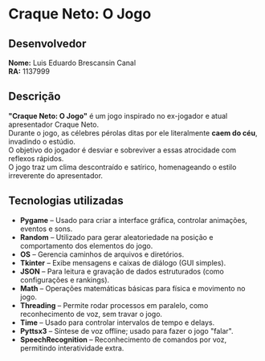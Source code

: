 # Craque Neto: O Jogo

## Desenvolvedor

**Nome:** Luis Eduardo Brescansin Canal  
**RA:** 1137999

## Descrição

**"Craque Neto: O Jogo"** é um jogo inspirado no ex-jogador e atual apresentador Craque Neto.  
Durante o jogo, as célebres pérolas ditas por ele literalmente **caem do céu**, invadindo o estúdio.  
O objetivo do jogador é desviar e sobreviver a essas atrocidade com reflexos rápidos.  
O jogo traz um clima descontraído e satírico, homenageando o estilo irreverente do apresentador.

## Tecnologias utilizadas

- **Pygame** – Usado para criar a interface gráfica, controlar animações, eventos e sons.
- **Random** – Utilizado para gerar aleatoriedade na posição e comportamento dos elementos do jogo.
- **OS** – Gerencia caminhos de arquivos e diretórios.
- **Tkinter** – Exibe mensagens e caixas de diálogo (GUI simples).
- **JSON** – Para leitura e gravação de dados estruturados (como configurações e rankings).
- **Math** – Operações matemáticas básicas para física e movimento no jogo.
- **Threading** – Permite rodar processos em paralelo, como reconhecimento de voz, sem travar o jogo.
- **Time** – Usado para controlar intervalos de tempo e delays.
- **Pyttsx3** – Síntese de voz offline; usado para fazer o jogo "falar".
- **SpeechRecognition** – Reconhecimento de comandos por voz, permitindo interatividade extra.
